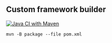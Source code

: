 ## Custom framework builder

[![Java CI with Maven](https://github.com/Lokankara/framework/actions/workflows/maven.yml/badge.svg)](https://github.com/Lokankara/framework/actions/workflows/maven.yml)

`mvn -B package --file pom.xml`